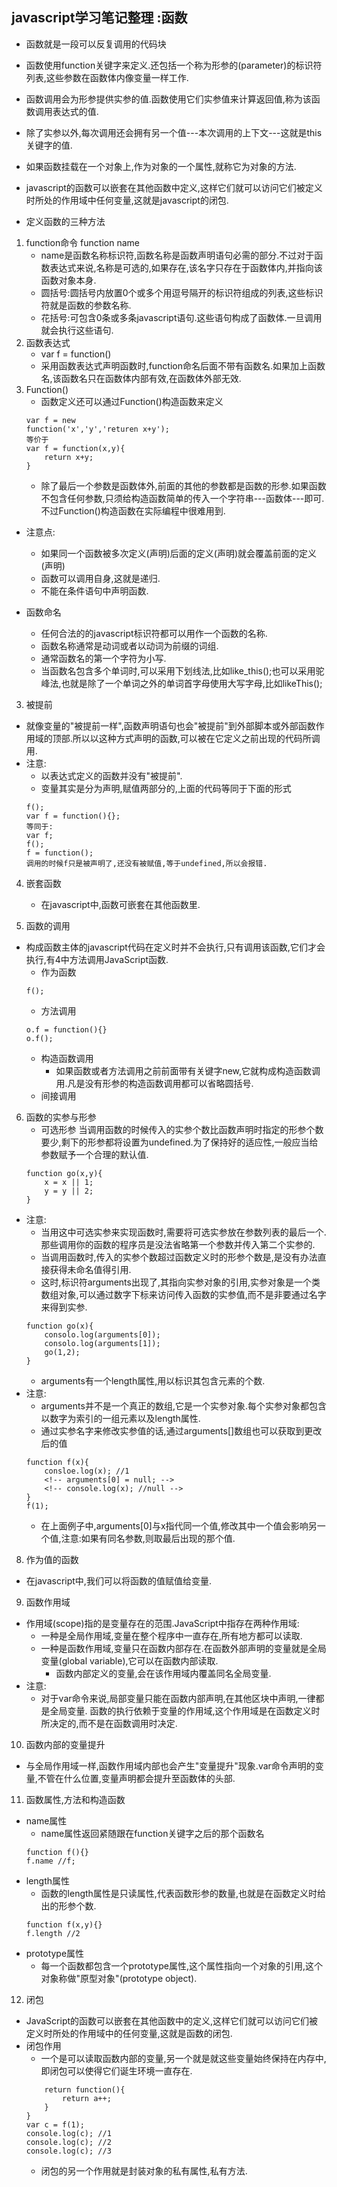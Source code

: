 ## javascript学习笔记整理 :函数
+ 函数就是一段可以反复调用的代码块
+ 函数使用function关键字来定义.还包括一个称为形参的(parameter)的标识符列表,这些参数在函数体内像变量一样工作.
+ 函数调用会为形参提供实参的值.函数使用它们实参值来计算返回值,称为该函数调用表达式的值.
+ 除了实参以外,每次调用还会拥有另一个值---本次调用的上下文---这就是this关键字的值.
+ 如果函数挂载在一个对象上,作为对象的一个属性,就称它为对象的方法.
+ javascript的函数可以嵌套在其他函数中定义,这样它们就可以访问它们被定义时所处的作用域中任何变量,这就是javascript的闭包.
  
+ 定义函数的三种方法
1.  function命令  function name
    - name是函数名称标识符,函数名称是函数声明语句必需的部分.不过对于函数表达式来说,名称是可选的,如果存在,该名字只存在于函数体内,并指向该函数对象本身.
    - 圆括号:圆括号内放置0个或多个用逗号隔开的标识符组成的列表,这些标识符就是函数的参数名称.
    - 花括号:可包含0条或多条javascript语句.这些语句构成了函数体.一旦调用就会执行这些语句.
2. 函数表达式
    - var f = function()
    - 采用函数表达式声明函数时,function命名后面不带有函数名.如果加上函数名,该函数名只在函数体内部有效,在函数体外部无效.
3. Function()
    - 函数定义还可以通过Function()构造函数来定义
    ```
    var f = new
    function('x','y','returen x+y');
    等价于
    var f = function(x,y){
        return x+y;
    }
    ```
    - 除了最后一个参数是函数体外,前面的其他的参数都是函数的形参.如果函数不包含任何参数,只须给构造函数简单的传入一个字符串---函数体---即可.不过Function()构造函数在实际编程中很难用到.
+ 注意点:
    - 如果同一个函数被多次定义(声明)后面的定义(声明)就会覆盖前面的定义(声明)
    - 函数可以调用自身,这就是递归.
    - 不能在条件语句中声明函数.

+ 函数命名
    - 任何合法的的javascript标识符都可以用作一个函数的名称.
    - 函数名称通常是动词或者以动词为前缀的词组.
    - 通常函数名的第一个字符为小写.
    - 当函数名包含多个单词时,可以采用下划线法,比如like_this();也可以采用驼峰法,也就是除了一个单词之外的单词首字母使用大写字母,比如likeThis();

3. 被提前
+ 就像变量的"被提前一样",函数声明语句也会"被提前"到外部脚本或外部函数作用域的顶部.所以以这种方式声明的函数,可以被在它定义之前出现的代码所调用.
+ 注意:
    - 以表达式定义的函数并没有"被提前".
    - 变量其实是分为声明,赋值两部分的,上面的代码等同于下面的形式
    ```
    f();
    var f = function(){};
    等同于:
    var f;
    f();
    f = function();
    调用的时候f只是被声明了,还没有被赋值,等于undefined,所以会报错.
    ```
4. 嵌套函数 
   - 在javascript中,函数可嵌套在其他函数里.

5. 函数的调用
+ 构成函数主体的javascript代码在定义时并不会执行,只有调用该函数,它们才会执行,有4中方法调用JavaScript函数.
    - 作为函数
    ```
    f();
    ```
    - 方法调用
    ```
    o.f = function(){}
    o.f();
    ```
    - 构造函数调用
      - 如果函数或者方法调用之前前面带有关键字new,它就构成构造函数调用.凡是没有形参的构造函数调用都可以省略圆括号.
    -  间接调用
6. 函数的实参与形参
   - 可选形参 当调用函数的时候传入的实参个数比函数声明时指定的形参个数要少,剩下的形参都将设置为undefined.为了保持好的适应性,一般应当给参数赋予一个合理的默认值.
    ```
    function go(x,y){
        x = x || 1;
        y = y || 2;
    }  
+ 注意:
    - 当用这中可选实参来实现函数时,需要将可选实参放在参数列表的最后一个.那些调用你的函数的程序员是没法省略第一个参数并传入第二个实参的.
    - 当调用函数时,传入的实参个数超过函数定义时的形参个数是,是没有办法直接获得未命名值得引用.
    - 这时,标识符arguments出现了,其指向实参对象的引用,实参对象是一个类数组对象,可以通过数字下标来访问传入函数的实参值,而不是非要通过名字来得到实参.
    ```
    function go(x){
        consolo.log(arguments[0]);
        consolo.log(arguments[1]);
        go(1,2);
    }
    ```
    - arguments有一个length属性,用以标识其包含元素的个数.
+ 注意:
    - arguments并不是一个真正的数组,它是一个实参对象.每个实参对象都包含以数字为索引的一组元素以及length属性.
    - 通过实参名字来修改实参值的话,通过arguments[]数组也可以获取到更改后的值
    ```
    function f(x){
        consloe.log(x); //1
        <!-- arguments[0] = null; -->
        <!-- console.log(x); //null -->
    }
    f(1);
    ```
    - 在上面例子中,arguments[0]与x指代同一个值,修改其中一个值会影响另一个值,注意:如果有同名参数,则取最后出现的那个值.

8. 作为值的函数
+ 在javascript中,我们可以将函数的值赋值给变量.
9. 函数作用域 
+ 作用域(scope)指的是变量存在的范围.JavaScript中指存在两种作用域:
    - 一种是全局作用域,变量在整个程序中一直存在,所有地方都可以读取.
    - 一种是函数作用域,变量只在函数内部存在.在函数外部声明的变量就是全局变量(global variable),它可以在函数内部读取.
      - 函数内部定义的变量,会在该作用域内覆盖同名全局变量.
+ 注意:
    - 对于var命令来说,局部变量只能在函数内部声明,在其他区块中声明,一律都是全局变量.
    函数的执行依赖于变量的作用域,这个作用域是在函数定义时所决定的,而不是在函数调用时决定.
10. 函数内部的变量提升
+ 与全局作用域一样,函数作用域内部也会产生"变量提升"现象.var命令声明的变量,不管在什么位置,变量声明都会提升至函数体的头部.
11. 函数属性,方法和构造函数
+ name属性
    - name属性返回紧随跟在function关键字之后的那个函数名
    ```
    function f(){}
    f.name //f;
    ```
+ length属性
    - 函数的length属性是只读属性,代表函数形参的数量,也就是在函数定义时给出的形参个数.
    ```
    function f(x,y){}
    f.length //2
    ```
+ prototype属性
    - 每一个函数都包含一个prototype属性,这个属性指向一个对象的引用,这个对象称做"原型对象"(prototype object).

12. 闭包
+ JavaScript的函数可以嵌套在其他函数中的定义,这样它们就可以访问它们被定义时所处的作用域中的任何变量,这就是函数的闭包.
+ 闭包作用
    - 一个是可以读取函数内部的变量,另一个就是就这些变量始终保持在内存中,即闭包可以使得它们诞生环境一直存在.
    ```function f(a){
        return function(){
            return a++;
        }
    }
    var c = f(1);
    console.log(c); //1
    console.log(c); //2
    console.log(c); //3
    ```
    - 闭包的另一个作用就是封装对象的私有属性,私有方法.



